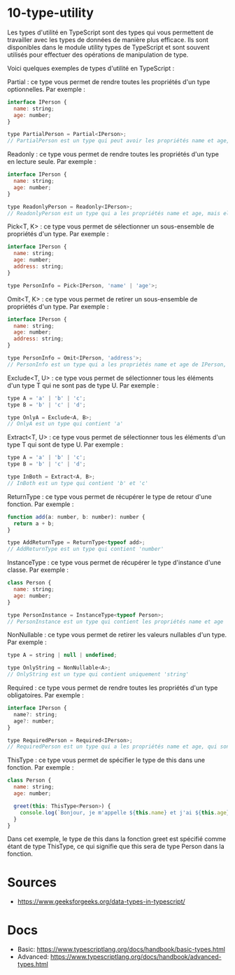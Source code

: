 # 10-type-utility

Les types d'utilité en TypeScript sont des types qui vous permettent de travailler avec les types de données de manière plus efficace. Ils sont disponibles dans le module utility types de TypeScript et sont souvent utilisés pour effectuer des opérations de manipulation de type.

Voici quelques exemples de types d'utilité en TypeScript :

Partial<T> : ce type vous permet de rendre toutes les propriétés d'un type optionnelles. Par exemple :
```js
interface IPerson {
  name: string;
  age: number;
}

type PartialPerson = Partial<IPerson>;
// PartialPerson est un type qui peut avoir les propriétés name et age, mais elles sont optionnelles
```

Readonly<T> : ce type vous permet de rendre toutes les propriétés d'un type en lecture seule. Par exemple :
```js
interface IPerson {
  name: string;
  age: number;
}

type ReadonlyPerson = Readonly<IPerson>;
// ReadonlyPerson est un type qui a les propriétés name et age, mais elles sont en lecture seule
```

Pick<T, K> : ce type vous permet de sélectionner un sous-ensemble de propriétés d'un type. Par exemple :
```js
interface IPerson {
  name: string;
  age: number;
  address: string;
}

type PersonInfo = Pick<IPerson, 'name' | 'age'>;
```

Omit<T, K> : ce type vous permet de retirer un sous-ensemble de propriétés d'un type. Par exemple :
```js
interface IPerson {
  name: string;
  age: number;
  address: string;
}

type PersonInfo = Omit<IPerson, 'address'>;
// PersonInfo est un type qui a les propriétés name et age de IPerson, mais pas address
```

Exclude<T, U> : ce type vous permet de sélectionner tous les éléments d'un type T qui ne sont pas de type U. Par exemple :
```js
type A = 'a' | 'b' | 'c';
type B = 'b' | 'c' | 'd';

type OnlyA = Exclude<A, B>;
// OnlyA est un type qui contient 'a'
```

Extract<T, U> : ce type vous permet de sélectionner tous les éléments d'un type T qui sont de type U. Par exemple :
```js
type A = 'a' | 'b' | 'c';
type B = 'b' | 'c' | 'd';

type InBoth = Extract<A, B>;
// InBoth est un type qui contient 'b' et 'c'
```

ReturnType<T> : ce type vous permet de récupérer le type de retour d'une fonction. Par exemple :
```js
function add(a: number, b: number): number {
  return a + b;
}

type AddReturnType = ReturnType<typeof add>;
// AddReturnType est un type qui contient 'number'
```

InstanceType<T> : ce type vous permet de récupérer le type d'instance d'une classe. Par exemple :
```js
class Person {
  name: string;
  age: number;
}

type PersonInstance = InstanceType<typeof Person>;
// PersonInstance est un type qui contient les propriétés name et age
```

NonNullable<T> : ce type vous permet de retirer les valeurs nullables d'un type. Par exemple :
```js
type A = string | null | undefined;

type OnlyString = NonNullable<A>;
// OnlyString est un type qui contient uniquement 'string'
```

Required<T> : ce type vous permet de rendre toutes les propriétés d'un type obligatoires. Par exemple :
```js
interface IPerson {
  name?: string;
  age?: number;
}

type RequiredPerson = Required<IPerson>;
// RequiredPerson est un type qui a les propriétés name et age, qui sont obligatoires
```

ThisType<T> : ce type vous permet de spécifier le type de this dans une fonction. Par exemple :
```js
class Person {
  name: string;
  age: number;

  greet(this: ThisType<Person>) {
    console.log(`Bonjour, je m'appelle ${this.name} et j'ai ${this.age} ans.`);
  }
}
```

Dans cet exemple, le type de this dans la fonction greet est spécifié comme étant de type ThisType<Person>, ce qui signifie que this sera de type Person dans la fonction.

# Sources
  - https://www.geeksforgeeks.org/data-types-in-typescript/

# Docs
  - Basic: https://www.typescriptlang.org/docs/handbook/basic-types.html
  - Advanced: https://www.typescriptlang.org/docs/handbook/advanced-types.html

